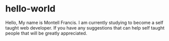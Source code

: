 # hello-world

Hello,
My name is Montell Francis. I am currently studying to become a self taught web developer. If you have any suggestions that can help self taught people that will be greatly appreciated.